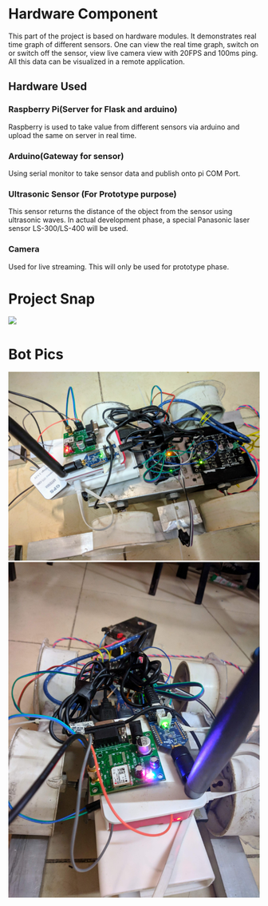 # Hardware Component
This part of the project is based on hardware modules. It demonstrates real time graph of different sensors. One can view the real time graph, switch on or switch off the sensor, view live camera view with 20FPS and 100ms ping. All this data can be visualized in a remote application.
## Hardware Used
### Raspberry Pi(Server for Flask and arduino)
Raspberry is used to take value from different sensors via arduino and upload the same on server in real time.
### Arduino(Gateway for sensor)
Using serial monitor to take sensor data and publish onto pi COM Port.
### Ultrasonic Sensor (For Prototype purpose)
This sensor returns the distance of the object from the sensor using ultrasonic waves. In actual development phase, a special Panasonic laser sensor LS-300/LS-400 will be used. 
### Camera
Used for live streaming. This will only be used for prototype phase.

# Project Snap
![](Snaps/bot_3.gif)
# Bot Pics
![](Snaps/bot_1.jpg)
![](Snaps/bot_2.jpg)
